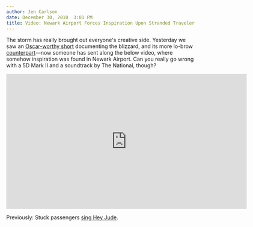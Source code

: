 ```yaml
---
author: Jen Carlson
date: December 30, 2010  3:01 PM
title: Video: Newark Airport Forces Inspiration Upon Stranded Traveler
---
```


<p>The storm has really brought out everyone&apos;s creative side. Yesterday we saw an <a href="https://web.archive.org/web/20110226115254/http://gothamist.com/2010/12/29/video_oscar-worthy_short_film_docum.php">Oscar-worthy short</a> documenting the blizzard, and its more lo-brow <a href="https://web.archive.org/web/20110226115254/http://gothamist.com/2010/12/29/video_blizzardfield_caught_on_tape.php">counterpart</a>&#x2014;now someone has sent along the below video, where somehow inspiration was found in Newark Airport. Can you really go wrong with a 5D Mark II and a soundtrack by The National, though?</p>

<p><iframe src="https://web.archive.org/web/20110226115254if_/http://player.vimeo.com/video/18282834?color=c0c1c2" width="640" height="360" frameborder="0"></iframe></p>

<p>Previously: Stuck passengers <a href="https://web.archive.org/web/20110226115254/http://gothamist.com/2010/01/04/report_newark_airport_on_lockdown.php">sing Hey Jude</a>.</p>